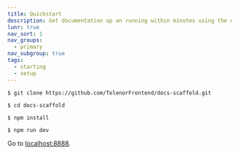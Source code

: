 ```yaml
---
title: Quickstart
description: Get documentation up an running within minutes using the quickstart instructions.
lunr: true
nav_sort: 1
nav_groups:
  - primary
nav_subgroup: true
tags:
  - starting
  - setup
---
```


```shell
$ git clone https://github.com/TelenorFrontend/docs-scaffold.git
```
```shell
$ cd docs-scaffold
```

```shell
$ npm install
```

```shell
$ npm run dev
```

Go to [localhost:8888](http://localhost:8888/).
